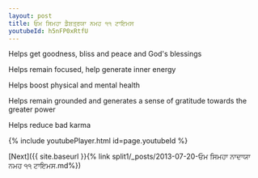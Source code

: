```yaml
---
layout: post
title: ਓਮ ਸਿਮਹਾ ਡੈਸ਼ਤ੍ਰਯਾ ਨਮਹ ੧੧ ਟਾਇਮਸ
youtubeId: h5nFP0xRtfU
---
```

 
 
Helps get goodness, bliss and peace and God's blessings
 
Helps remain focused, help generate inner energy 
 
Helps boost physical and mental health 
 
Helps remain grounded and generates a sense of gratitude towards the greater power 
 
Helps reduce bad karma
 
 
 
 


{% include youtubePlayer.html id=page.youtubeId %}
 
[Next]({{ site.baseurl }}{% link  split1/_posts/2013-07-20-ਓਮ ਸਿਮਹਾ ਨਾਦਾਯਾ ਨਮਹ ੧੧ ਟਾਇਮਸ.md%})
 
